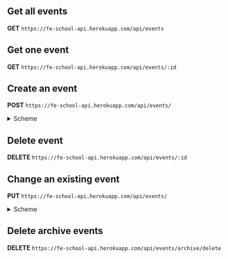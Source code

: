 ## Get all events ##
**GET** `https://fe-school-api.herokuapp.com/api/events`
## Get one event ##
**GET** `https://fe-school-api.herokuapp.com/api/events/:id`
## Create an event ##
**POST** `https://fe-school-api.herokuapp.com/api/events/`
<details><summary>Scheme</summary>

```json
    {
        "theme": "string",
        "comment": "string",
        "date": "string",
        "favorite": "boolean",
        "archive": "boolean"
    }
```

</details>

## Delete event ##
**DELETE** `https://fe-school-api.herokuapp.com/api/events/:id`

## Change an existing event ##
**PUT** `https://fe-school-api.herokuapp.com/api/events/`
<details><summary>Scheme</summary>

```json
    {
        "id": "string",
        "theme": "string",
        "comment": "string",
        "date": "string",
        "favorite": "boolean",
        "archive": "boolean"
    }
```

</details>

## Delete archive events ##
**DELETE** `https://fe-school-api.herokuapp.com/api/events/archive/delete`
